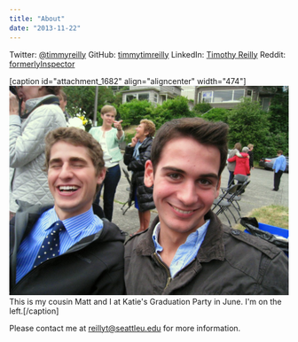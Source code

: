 ```yaml
---
title: "About"
date: "2013-11-22"
---
```


Twitter: [@timmyreilly](https://twitter.com/timmyreilly "My Profile") GitHub: [timmytimreilly](https://github.com/timmytimreilly "My Profile") LinkedIn: [Timothy Reilly](http://www.linkedin.com/pub/timothy-reilly/27/bb/205/ "My Page") Reddit: [formerlyInspector](http://www.reddit.com/user/formerlyInspector/)

\[caption id="attachment\_1682" align="aligncenter" width="474"\]![This is my cousin Matt and I at Katie's Graduation Party in June. I'm on the left.](images/IMG_6966-1024x768.jpg) This is my cousin Matt and I at Katie's Graduation Party in June. I'm on the left.\[/caption\]

Please contact me at reillyt@seattleu.edu for more information.
